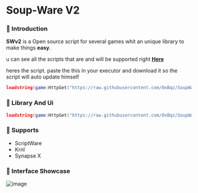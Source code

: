 # Soup-Ware V2
### 🥫 Introduction
**SWv2** is a Open source script for several games whit an unique library to make things **easy**.

u can see all the scripts that are and will be supported right [**Here**](https://github.com/0xBqz/SoupWareV2/tree/main/Scripts)

heres the script. paste the this in your executor and download it so the script will auto update himself

```lua
loadstring(game:HttpGet("https://raw.githubusercontent.com/0xBqz/SoupWareV2/main/Scripts/Source.lua"))()
```

### 🍜 Library And Ui 

```lua
loadstring(game:HttpGet("https://raw.githubusercontent.com/0xBqz/SoupWareV2/main/Library/Library.lua"))()
```

### 💖 Supports

- ScriptWare
- Krnl
- Synapse X

### 🍵 Interface Showcase

![image](https://user-images.githubusercontent.com/97072588/211168490-f1899303-86b4-4d63-a8a2-8c9b85b91eb4.png)
